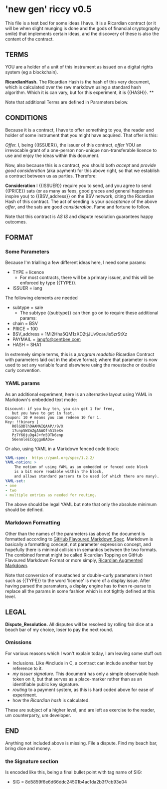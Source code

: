 # 'new gen' riccy v0.5

This file is a test bed for some ideas I have.  It is a Ricardian contract (or it will be when slight munging is done and the gods of financial cryptography smile) that implements certain ideas, and the discovery of these is also the content of the contract.

## TERMS

YOU are a holder of a unit of this instrument as issued on a digital rights system (eg a blockchain).

**RicardianHash.** The Ricardian Hash is the hash of this very document,
which is calculated over the raw markdown using a standard hash algorithm.
Which it is can vary, but for this experiment, it is {{HASH}}.
**

Note that additional Terms are defined in Parameters below.

## CONDITIONS

Because it is a contract, I have to offer something to you, the reader and holder of some instrument that you might have acquired. That offer is this:

*Offer.*  I, being {{ISSUER}}, the issuer of this contract, _offer_ YOU an irrevocable grant of a one-person non-unique non-transferable licence to use and enjoy the ideas within this document.

Now, also because this is a contract, you should both _accept_ and _provide good consideration_ (aka payment) for this above right, so that we establish a contract between us as parties.  Therefore:

  **Consideration** I {{ISSUER}} require you to send, and you agree to send {{PRICE}} sats (or as many as fees, good graces and general happiness inspire you) to {{BSV_address}} on the BSV network, citing the Ricardian Hash of this contract.  The act of sending is your _acceptance_ of the above _offer_, and the sats are good _consideration_.  Fame and fortune to follow.

Note that this contract is *AS IS* and dispute resolution guarantees happy outcomes.

<!--
This is a pretty soft contract, as it's really here for _demonstration purposes_ as to what a contract is.  Also the LICENCE.md file somewhere nearby might provide additional possibilities.  Also, it's all *AS IS* and dispute resolution guarantees happy outcomes.
-->

## FORMAT

### Some Parameters

Because I'm trialling a few different ideas here, I need some params:

* TYPE = licence       <!-- Which says that this is a Licence for some good -->
  - For most contracts, there will be a primary issuer, and this will be enforced by type {{TYPE}}.
* ISSUER = iang        <!-- note this describes the name of the person issuing, required for most contracts -->

The following elements are needed
 * subtype = sale       <!-- Which suggests that the licence can also describe its own sale. -->
   - The subtype {{subtype}} can then go on to require these additional params:
 * chain = BSV          <!-- Important to not send value to the wrong chain/address formats -->
 * PRICE = 100
 * BSV_address = 1Mi2Hha5QM1zXD2tjJUv9carJis5zrStXz
 * PAYMAIL = iangfc@centbee.com
 * HASH = SHA1

In extremely simple terms, this is a *program readable* Ricardian Contract with parameters laid out in the above format;  where that parameter is now used to set any variable found elsewhere using the moustache or double curly convention.

### YAML params
As an additional experiment, here is an alternative layout
using YAML in Markdown's embedded text mode:

    Discount: if you buy ten, you can get 1 for free,
       but you have to get in fast.
    Coupon: 10 # means you can redeem 10 for 1.
    Key: !!binary |
       R0lGODlhDAAMAIQAAP//9/X
       17unp5WZmZgAAAOfn515eXv
       Pz7Y6OjuDg4J+fn5OTk6enp
       56enmleECcgggoBADs=

Or also, using YAML in a Markdown fenced code block:
``` yaml
YAML-spec:  https://yaml.org/spec/1.2.2/
YAML-notion: >
    The notion of using YAML as an embedded or fenced code block
    is a bit more readable within the block,
    and allows standard parsers to be used (of which there are many).
YAML-set:
- one
- two
- multiple entries as needed for routing.
```
The above should be legal YAML but note that only the absolute minimum should be defined.

### Markdown Formatting
Other than the names of the parameters (as above) the document is formatted according to
[GitHub Flavoured Markdown Spec](https://github.github.com/gfm/).
Markdown is basically a formatting concept, not parameter expression concept,
and hopefully there is minimal collision in semantics between the two formats.
The combined format might be called Ricardian Topping on GitHub Flavoured Markdown Format
or more simply,
<a href="RicardianAugmentedMarkdown.md">Ricardian Augmented Markdown</a>.

Note that conversion of moustached or double-curly paramaters in text such as {{TYPE}}
to the word 'licence' is more of a display issue.  After having parsed the paramaters,
a display engine has to then re-parse to replace all the params in some fashion which is
not tightly defined at this level.

## LEGAL

**Dispute_Resolution.**  All disputes will be resolved by rolling fair dice at a beach bar of my choice, loser to pay the next round.

### Omissions

For various reasons which I won't explain today, I am leaving some stuff out:
  * Inclusions. Like #include in C, a contract can include another text by reference to it.
  *  _my issuer signature_.  This document has only a simple observable hash token on it, but that serves as a place-marker rather than as an identifiable public key signature.
  * _routing_ to a payment system, as this is hard coded above for ease of experiment.
  * how the _Ricardian hash_ is calculated.

These are subject of a higher level, and are left as exercise to the reader, um counterparty, um developer.

## END

Anything not included above is missing.  File a dispute.  Find my beach bar, bring dice and money.

### the Signature section

Is encoded like this, being a final bullet point with tag name of SIG:
   * SIG = 8d5859f6e6d66ddc24501b4ac1da2b3f7cb93e04

